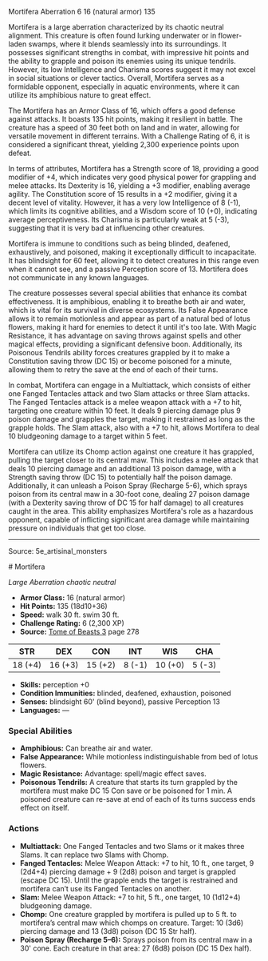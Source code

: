 <MonsterName/>Mortifera</MonsterName>
<CreatureType/>Aberration</CreatureType>
<CR/>6</CR>
<AC/>16 (natural armor)</AC>
<HP/>135</HP>
<summary>Mortifera is a large aberration characterized by its chaotic neutral alignment. This creature is often found lurking underwater or in flower-laden swamps, where it blends seamlessly into its surroundings. It possesses significant strengths in combat, with impressive hit points and the ability to grapple and poison its enemies using its unique tendrils. However, its low Intelligence and Charisma scores suggest it may not excel in social situations or clever tactics. Overall, Mortifera serves as a formidable opponent, especially in aquatic environments, where it can utilize its amphibious nature to great effect.</summary>

<detail>

The Mortifera has an Armor Class of 16, which offers a good defense against attacks. It boasts 135 hit points, making it resilient in battle. The creature has a speed of 30 feet both on land and in water, allowing for versatile movement in different terrains. With a Challenge Rating of 6, it is considered a significant threat, yielding 2,300 experience points upon defeat.

In terms of attributes, Mortifera has a Strength score of 18, providing a good modifier of +4, which indicates very good physical power for grappling and melee attacks. Its Dexterity is 16, yielding a +3 modifier, enabling average agility. The Constitution score of 15 results in a +2 modifier, giving it a decent level of vitality. However, it has a very low Intelligence of 8 (-1), which limits its cognitive abilities, and a Wisdom score of 10 (+0), indicating average perceptiveness. Its Charisma is particularly weak at 5 (-3), suggesting that it is very bad at influencing other creatures.

Mortifera is immune to conditions such as being blinded, deafened, exhaustively, and poisoned, making it exceptionally difficult to incapacitate. It has blindsight for 60 feet, allowing it to detect creatures in this range even when it cannot see, and a passive Perception score of 13. Mortifera does not communicate in any known languages.

The creature possesses several special abilities that enhance its combat effectiveness. It is amphibious, enabling it to breathe both air and water, which is vital for its survival in diverse ecosystems. Its False Appearance allows it to remain motionless and appear as part of a natural bed of lotus flowers, making it hard for enemies to detect it until it's too late. With Magic Resistance, it has advantage on saving throws against spells and other magical effects, providing a significant defensive boon. Additionally, its Poisonous Tendrils ability forces creatures grappled by it to make a Constitution saving throw (DC 15) or become poisoned for a minute, allowing them to retry the save at the end of each of their turns.

In combat, Mortifera can engage in a Multiattack, which consists of either one Fanged Tentacles attack and two Slam attacks or three Slam attacks. The Fanged Tentacles attack is a melee weapon attack with a +7 to hit, targeting one creature within 10 feet. It deals 9 piercing damage plus 9 poison damage and grapples the target, making it restrained as long as the grapple holds. The Slam attack, also with a +7 to hit, allows Mortifera to deal 10 bludgeoning damage to a target within 5 feet. 

Mortifera can utilize its Chomp action against one creature it has grappled, pulling the target closer to its central maw. This includes a melee attack that deals 10 piercing damage and an additional 13 poison damage, with a Strength saving throw (DC 15) to potentially half the poison damage. Additionally, it can unleash a Poison Spray (Recharge 5-6), which sprays poison from its central maw in a 30-foot cone, dealing 27 poison damage (with a Dexterity saving throw of DC 15 for half damage) to all creatures caught in the area. This ability emphasizes Mortifera's role as a hazardous opponent, capable of inflicting significant area damage while maintaining pressure on individuals that get too close.</detail>



---

Source: 5e_artisinal_monsters

<statblock>
# Mortifera

*Large* *Aberration* *chaotic neutral*

- **Armor Class:** 16 (natural armor)
- **Hit Points:** 135 (18d10+36)
- **Speed:** walk 30 ft. swim 30 ft.
- **Challenge Rating:** 6 (2,300 XP)
- **Source:** [Tome of Beasts 3](https://koboldpress.com/kpstore/product/tome-of-beasts-3-for-5th-edition/) page 278

| STR | DEX | CON | INT | WIS | CHA |
| --- | --- | --- | --- | --- | --- |
| 18 (+4) | 16 (+3) | 15 (+2) | 8 (-1) | 10 (+0) | 5 (-3) |

- **Skills:** perception +0
- **Condition Immunities:** blinded, deafened, exhaustion, poisoned
- **Senses:** blindsight 60' (blind beyond), passive Perception 13
- **Languages:** —

### Special Abilities

- **Amphibious:** Can breathe air and water.
- **False Appearance:** While motionless indistinguishable from bed of lotus flowers.
- **Magic Resistance:** Advantage: spell/magic effect saves.
- **Poisonous Tendrils:** A creature that starts its turn grappled by the mortifera must make DC 15 Con save or be poisoned for 1 min. A poisoned creature can re-save at end of each of its turns success ends effect on itself.

### Actions

- **Multiattack:** One Fanged Tentacles and two Slams or it makes three Slams. It can replace two Slams with Chomp.
- **Fanged Tentacles:** Melee Weapon Attack: +7 to hit, 10 ft., one target, 9 (2d4+4) piercing damage + 9 (2d8) poison and target is grappled (escape DC 15). Until the grapple ends the target is restrained and mortifera can’t use its Fanged Tentacles on another.
- **Slam:** Melee Weapon Attack: +7 to hit, 5 ft., one target, 10 (1d12+4) bludgeoning damage.
- **Chomp:** One creature grappled by mortifera is pulled up to 5 ft. to mortifera’s central maw which chomps on creature. Target: 10 (3d6) piercing damage and 13 (3d8) poison (DC 15 Str half).
- **Poison Spray (Recharge 5–6):** Sprays poison from its central maw in a 30' cone. Each creature in that area: 27 (6d8) poison (DC 15 Dex half).


</statblock>


